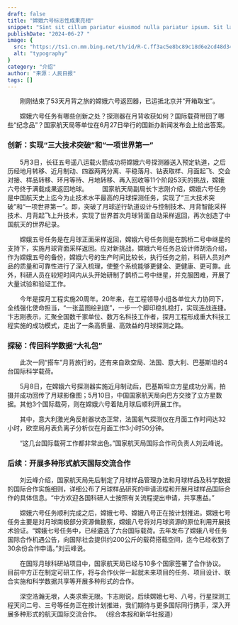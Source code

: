 ```yaml
---
draft: false
title: "嫦娥六号标志性成果亮相"
snippet: "Sint sit cillum pariatur eiusmod nulla pariatur ipsum. Sit laborum anim qui mollit tempor pariatur nisi minim dolor. Aliquip et adipisicing sit sit fugiat"
publishDate: "2024-06-27 "
image: {
  src: "https://ts1.cn.mm.bing.net/th/id/R-C.ff3ac5e8bc89c18d6e2cd48d34da73e4?rik=9klnccLJg89lng&riu=http%3a%2f%2fn.sinaimg.cn%2fsinakd20211229ac%2f400%2fw1280h720%2f20211229%2fb9bd-fad5d46905b6bc4209b40a87b44dc96d.jpg&ehk=jgrwfva3KHinZpnj7ra4bw6YgRs%2fLYbzBBWAKcRLwXg%3d&risl=&pid=ImgRaw&r=0",
  alt: "typography"
}
category: "介绍"
author: "来源：人民日报"
tags: []
---
```


　　刚刚结束了53天月背之旅的嫦娥六号返回器，已运抵北京并“开箱取宝”。

　　嫦娥六号任务有哪些创新之处？探测器在月背收获如何？国际载荷带回了哪些“纪念品”？国家航天局等单位在6月27日举行的国新办新闻发布会上给出答案。

### 创新：实现“三大技术突破”和“一项世界第一”

　　5月3日，长征五号遥八运载火箭成功将嫦娥六号探测器送入预定轨道，之后历经地月转移、近月制动、四器两两分离、平稳落月、钻表取样、月面起飞、交会对接、样品转移、环月等待、月地转移、再入回收等11个阶段53天的挑战，嫦娥六号终于满载成果返回地球。
　　国家航天局副局长卞志刚介绍，嫦娥六号任务是中国航天史上迄今为止技术水平最高的月球探测任务，实现了“三大技术突破”和“一项世界第一”。即，突破了月球逆行轨道设计与控制技术、月背智能采样技术、月背起飞上升技术，实现了世界首次月球背面自动采样返回，再次创造了中国航天的世界纪录。

　　嫦娥五号任务是在月球正面采样返回，嫦娥六号任务则是在鹊桥二号中继星的支持下，实施月球背面采样返回。应对新挑战，嫦娥六号任务总设计师胡浩介绍，作为嫦娥五号的备份，嫦娥六号的生产时间比较长，执行任务之前，科研人员对产品的质量和可靠性进行了深入梳理，使整个系统能够更健全、更健康、更可靠。此外，科研人员在较短时间内从头开始研制了鹊桥二号中继星，并克服困难，开展了大量试验和验证工作。

　　今年是探月工程实施20周年。20年来，在工程领导小组各单位大力协同下，全线强化使命担当，“一张蓝图绘到底”，一步一个脚印稳扎稳打，实现连战连捷。卞志刚表示，汇聚全国数千家单位、数万名科技工作者，探月工程形成重大科技工程实施的成功模式，走出了一条高质量、高效益的月球探测之路。
### 探秘：传回科学数据“大礼包”

　　此次一同“搭车”月背旅行的，还有来自欧空局、法国、意大利、巴基斯坦的4台国际科学载荷。

　　5月8日，在嫦娥六号探测器实施近月制动后，巴基斯坦立方星成功分离，拍摄并成功回传了月球影像图；5月10日，中国国家航天局向巴方交接了立方星数据。其他3个国际载荷，则在嫦娥六号着陆月球后顺利开展工作。

　　其中，意大利激光角反射器状态正常，法国氡气探测仪在月面工作时间达32小时，欧空局月表负离子分析仪在月面工作3小时50分钟。

　　“这几台国际载荷工作都非常出色。”国家航天局国际合作司负责人刘云峰说。

### 后续：开展多种形式航天国际交流合作

　　刘云峰介绍，国家航天局先后制定了月球样品管理办法和月球样品及科学数据的国际合作实施细则，详细公布了月球样品研究的申请流程和开展月球样品国际合作的具体信息。“中方欢迎各国科研人士按照有关流程提出申请，共享惠益。”

　　嫦娥六号任务顺利完成之后，嫦娥七号、嫦娥八号正在按计划推进。嫦娥七号任务主要是对月球南极部分资源做勘察，嫦娥八号将对月球资源的原位利用开展技术验证。“嫦娥七号任务中，已经遴选了六台国际载荷。去年发布了嫦娥八号任务国际合作机遇公告，向国际社会提供约200公斤的载荷搭载空间，迄今已经收到了30余份合作申请。”刘云峰说。

　　在国际月球科研站项目中，国家航天局已经与10多个国家签署了合作协议。目前中方正在制定可研工作，将与合作伙伴一起就未来项目的任务、项目设计、联合实施和科学数据共享等开展多种形式的合作。

　　深空浩瀚无垠，人类求索无限。卞志刚说，后续嫦娥七号、八号，行星探测工程天问二号、三号等任务正在按计划推进，我们期待与更多国际同行携手，深入开展多种形式的航天国际交流合作。
（综合本报和新华社报道）